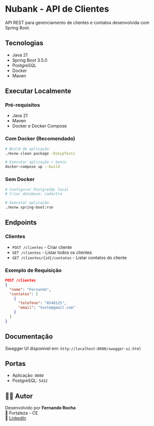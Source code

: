 # Nubank - API de Clientes

API REST para gerenciamento de clientes e contatos desenvolvida com Spring Boot.

## Tecnologias

- Java 21
- Spring Boot 3.5.0
- PostgreSQL
- Docker
- Maven

## Executar Localmente

### Pré-requisitos
- Java 21
- Maven
- Docker e Docker Compose

### Com Docker (Recomendado)

```bash
# Build da aplicação
./mvnw clean package -DskipTests

# Executar aplicação + banco
docker-compose up --build
```

### Sem Docker

```bash
# Configurar PostgreSQL local
# Criar database: cadastro

# Executar aplicação
./mvnw spring-boot:run
```

## Endpoints

### Clientes
- `POST /clientes` - Criar cliente
- `GET /clientes` - Listar todos os clientes
- `GET /clientes/{id}/contatos` - Listar contatos do cliente

### Exemplo de Requisição

```json
POST /clientes
{
  "nome": "Fernando",
  "contatos": [
    {
      "telefone": "8548125",
      "email": "teste@gmail.com"
    }
  ]
}
```

## Documentação

Swagger UI disponível em: `http://localhost:8080/swagger-ui.html`

## Portas

- Aplicação: `8080`
- PostgreSQL: `5432`

## 👨‍💻 Autor

Desenvolvido por **Fernando Rocha**  
📍 Fortaleza - CE  
🔗 [LinkedIn](https://www.linkedin.com/in/fernando-rocha-962465200/)
